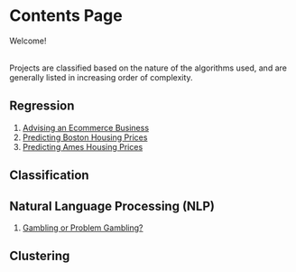 # Contents Page
Welcome!

<br> Projects are classified based on the nature of the algorithms used, and are generally listed in increasing order of complexity.

## Regression
1. [Advising an Ecommerce Business](https://github.com/shaunchua94/Projects/tree/master/1.%20Regression/01%20Advising%20an%20Ecommerce%20Business)
2. [Predicting Boston Housing Prices](https://github.com/shaunchua94/Projects/tree/master/1.%20Regression/02%20Predicting%20Boston%20Housing%20Prices)
3. [Predicting Ames Housing Prices](https://github.com/shaunchua94/Projects/tree/master/1.%20Regression/03%20Predicting%20Ames%20Housing%20Prices)

## Classification

## Natural Language Processing (NLP)
1. [Gambling or Problem Gambling?](https://github.com/shaunchua94/Projects/tree/master/3.%20Natural%20Language%20Processing/1.%20Gambling%20or%20Problem%20Gambling)

## Clustering

